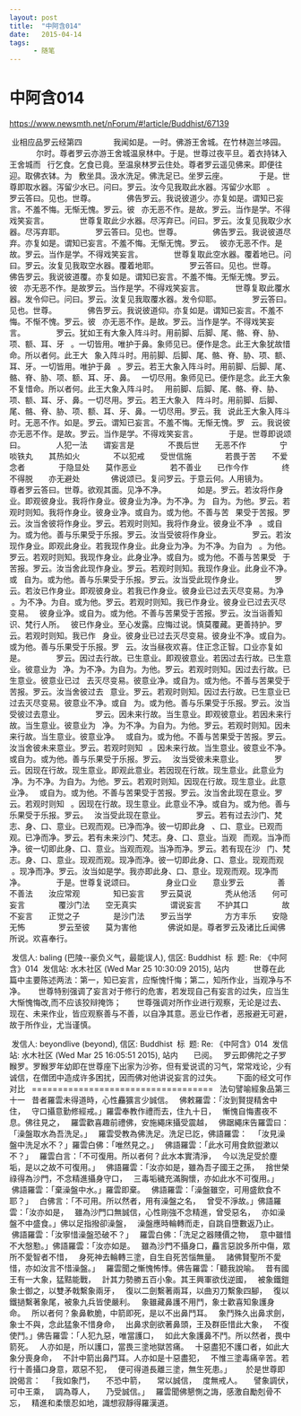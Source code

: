 ```yaml
---
layout: post
title:  "中阿含014"
date:   2015-04-14
tags:
      - 随笔
---
```


# 中阿含014


https://www.newsmth.net/nForum/#!article/Buddhist/67139



 业相应品罗云经第四 
   
 　　我闻如是。一时。佛游王舍城。在竹林迦兰哆园。 
   
 　　尔时。尊者罗云亦游王舍城温泉林中。于是。世尊过夜平旦。着衣持钵入王舍城而 
 行乞食。乞食已竟。至温泉林罗云住处。尊者罗云遥见佛来。即便往迎。取佛衣钵。为 
 敷坐具。汲水洗足。佛洗足已。坐罗云座。 
   
 　　于是。世尊即取水器。泻留少水已。问曰。罗云。汝今见我取此水器。泻留少水耶 
 。 
   
 　　罗云答曰。见也。世尊。 
   
 　　佛告罗云。我说彼道少。亦复如是。谓知已妄言。不羞不悔。无惭无愧。罗云。彼 
 亦无恶不作。是故。罗云。当作是学。不得戏笑妄言。 
   
 　　世尊复取此少水器。尽泻弃已。问曰。罗云。汝复见我取少水器。尽泻弃耶。 
   
 　　罗云答曰。见也。世尊。 
   
 　　佛告罗云。我说彼道尽弃。亦复如是。谓知已妄言。不羞不悔。无惭无愧。罗云。 
 彼亦无恶不作。是故。罗云。当作是学。不得戏笑妄言。 
   
 　　世尊复取此空水器。覆着地已。问曰。罗云。汝复见我取空水器。覆着地耶。 
   
 　　罗云答曰。见也。世尊。 
   
 　　佛告罗云。我说彼道覆。亦复如是。谓知已妄言。不羞不悔。无惭无愧。罗云。彼 
 亦无恶不作。是故罗云。当作是学。不得戏笑妄言。 
   
 　　世尊复取此覆水器。发令仰已。问曰。罗云。汝复见我取覆水器。发令仰耶。 
   
 　　罗云答曰。见也。世尊。 
   
 　　佛告罗云。我说彼道仰。亦复如是。谓知已妄言。不羞不悔。不惭不愧。罗云。彼 
 亦无恶不作。是故。罗云。当作是学。不得戏笑妄言。 
   
 　　罗云。犹如王有大象入阵斗时。用前脚、后脚、尾、骼、脊、胁、项、额、耳、牙 
 。一切皆用。唯护于鼻。象师见已。便作是念。此王大象犹故惜命。所以者何。此王大 
 象入阵斗时。用前脚、后脚、尾、骼、脊、胁、项、额、耳、牙。一切皆用。唯护于鼻 
 。罗云。若王大象入阵斗时。用前脚、后脚、尾、骼、脊、胁、项、额、耳、牙、鼻。 
 一切尽用。象师见已。便作是念。此王大象不复惜命。所以者何。此王大象入阵斗时。 
 用前脚、后脚、尾、骼、脊、胁、项、额、耳、牙、鼻。一切尽用。罗云。若王大象入 
 阵斗时。用前脚、后脚、尾、骼、脊、胁、项、额、耳、牙、鼻。一切尽用。罗云。我 
 说此王大象入阵斗时。无恶不作。如是。罗云。谓知已妄言。不羞不悔。无惭无愧。罗 
 云。我说彼亦无恶不作。是故。罗云。当作是学。不得戏笑妄言。 
   
 　　于是。世尊即说颂曰。 
   
 　　人犯一法　　谓妄言是 
   
 　　 不畏后世　　无恶不作 
   
 　　 宁啖铁丸　　其热如火 
   
 　　 不以犯戒　　受世信施 
   
 　　 若畏于苦　　不爱念者 
   
 　　 于隐显处　　莫作恶业 
   
 　　 若不善业　　已作今作 
   
 　　 终不得脱　　亦无避处 
   
 　　佛说颂已。复问罗云。于意云何。人用镜为。 
   
 　　尊者罗云答曰。世尊。欲观其面。见净不净。 
   
 　　如是。罗云。若汝将作身业。即观彼身业。我将作身业。彼身业为净。为不净。为 
 自为。为他。罗云。若观时则知。我将作身业。彼身业净。或自为。或为他。不善与苦 
 果受于苦报。罗云。汝当舍彼将作身业。罗云。若观时则知。我将作身业。彼身业不净 
 。或自为。或为他。善与乐果受于乐报。罗云。汝当受彼将作身业。 
   
 　　罗云。若汝现作身业。即观此身业。若我现作身业。此身业为净。为不净。为自为 
 。为他。罗云。若观时则知。我现作身业。此身业净。或自为。或为他。不善与苦果受 
 于苦报。罗云。汝当舍此现作身业。罗云。若观时则知。我现作身业。此身业不净。或 
 自为。或为他。善与乐果受于乐报。罗云。汝当受此现作身业。 
   
 　　罗云。若汝已作身业。即观彼身业。若我已作身业。彼身业已过去灭尽变易。为净 
 。为不净。为自。或为他。罗云。若观时则知。我已作身业。彼身业已过去灭尽变易。 
 彼身业净。或自为。或为他。不善与苦果受于苦报。罗云。汝当诣善知识、梵行人所。 
 彼已作身业。至心发露。应悔过说。慎莫覆藏。更善持护。罗云。若观时则知。我已作 
 身业。彼身业已过去灭尽变易。彼身业不净。或自为。或为他。善与乐果受于乐报。罗 
 云。汝当昼夜欢喜。住正念正智。口业亦复如是。 
   
 　　罗云。因过去行故。已生意业。即观彼意业。若因过去行故。已生意业。彼意业为 
 净。为不净。为自为。为他。罗云。若观时则知。因过去行故。已生意业。彼意业已过 
 去灭尽变易。彼意业净。或自为。或为他。不善与苦果受于苦报。罗云。汝当舍彼过去 
 意业。罗云。若观时则知。因过去行故。已生意业已过去灭尽变易。彼意业不净。或自 
 为。或为他。善与乐果受于乐报。罗云。汝当受彼过去意业。 
   
 　　罗云。因未来行故。当生意业。即观彼意业。若因未来行故。当生意业。彼意业为 
 净。为不净。为自为。为他。罗云。若观时则知。因未来行故。当生意业。彼意业净。 
 或自为。或为他。不善与苦果受于苦报。罗云。汝当舍彼未来意业。罗云。若观时则知 
 。因未来行故。当生意业。彼意业不净。或自为。或为他。善与乐果受于乐报。罗云。 
 汝当受彼未来意业。 
   
 　　罗云。因现在行故。现生意业。即观此意业。若因现在行故。现生意业。此意业为 
 净。为不净。为自为。为他。罗云。若观时则知。因现在行故。现生意业。此意业净。 
 或自为。或为他。不善与苦果受于苦报。罗云。汝当舍此现在意业。罗云。若观时则知 
 。因现在行故。现生意业。此意业不净。或自为。或为他。善与乐果受于乐报。罗云。 
 汝当受此现在意业。 
   
 　　罗云。若有过去沙门、梵志、身、口、意业。已观而观。已净而净。彼一切即此身 
 、口、意业。已观而观。已净而净。罗云。若有未来沙门、梵志。身、口、意业。当观 
 而观。当净而净。彼一切即此身、口、意业。当观而观。当净而净。罗云。若有现在沙 
 门、梵志。身、口、意业。现观而观。现净而净。彼一切即此身、口、意业。现观而观 
 。现净而净。罗云。汝当如是学。我亦即此身、口、意业。现观而观。现净而净。 
   
 　　于是。世尊复说颂曰。 
   
 　　身业口业　　意业罗云 
   
 　　 善不善法　　汝应常观 
   
 　　 知已妄言　　罗云莫说 
   
 　　 秃从他活　　何可妄言 
   
 　　 覆沙门法　　空无真实 
   
 　　 谓说妄言　　不护其口 
   
 　　 故不妄言　　正觉之子 
   
 　　 是沙门法　　罗云当学 
   
 　　 方方丰乐　　安隐无怖 
   
 　　 罗云至彼　　莫为害他 
   
 　　佛说如是。尊者罗云及诸比丘闻佛所说。欢喜奉行。  





 发信人: baling (巴陵\--豪负义气，最能误人), 信区: Buddhist
 标  题: Re: 《中阿含》014
 发信站: 水木社区 (Wed Mar 25 10:30:09 2015), 站内 
   
   
 世尊在此篇中主要陈述两法：第一，知已妄言，应惭愧忏悔；第二，知所作业，当观净与不净。
   
 世尊特别强调了妄言对于修行的危害，若发现自己有妄言的过失，应当生大惭愧悔改,而不应该狡辩掩饰； 
   
 世尊强调对所作业进行观察，无论是过去、现在、未来作业，皆应观察善与不善，以自净其意。恶业已作者，恶报避无可避，故于所作业，尤当谨慎。 





 发信人: beyondlive (beyond), 信区: Buddhist
 标  题: Re: 《中阿含》014
 发信站: 水木社区 (Wed Mar 25 16:05:51 2015), 站内 
   
 已阅。 
 罗云即佛陀之子罗睺罗。罗睺罗年幼即在世尊座下出家为沙弥，但有爱说谎的习气，常常戏论，少有诚信，在僧团中造成许多困扰，因而佛对他讲说妄言的过失。 
   
 下面的经文可作对比 
 =================================== 
 法句譬喻經象品第三十一 
 昔者羅雲未得道時，心性麤獷言少誠信。 
 佛敕羅雲：「汝到賢提精舍中住， 
 守口攝意勤修經戒。」羅雲奉教作禮而去，住九十日， 
 慚愧自悔晝夜不息。佛往見之， 
 羅雲歡喜趣前禮佛，安施繩床攝受震越， 
 佛踞繩床告羅雲曰：「澡盤取水為吾洗足。」 
 羅雲受教為佛洗足。洗足已訖，佛語羅雲： 
 「汝見澡盤中洗足水不？」羅雲白佛：「唯然見之。」 
 佛語羅雲：「此水可用食飲盥漱以不？」 
 羅雲白言：「不可復用。所以者何？此水本實清淨， 
 今以洗足受於塵垢，是以之故不可復用。」 
 佛語羅雲：「汝亦如是，雖為吾子國王之孫， 
 捨世榮祿得為沙門，不念精進攝身守口， 
 三毒垢穢充滿胸懷，亦如此水不可復用。」 
 佛語羅雲：「棄澡盤中水。」羅雲即棄。 
 佛語羅雲：「澡盤雖空，可用盛飲食不耶？」 
 白佛言：「不可用。所以然者，用有澡盤之名， 
 曾受不淨故。」佛語羅雲：「汝亦如是， 
 雖為沙門口無誠信，心性剛強不念精進，曾受惡名， 
 亦如澡盤不中盛食。」佛以足指撥卻澡盤， 
 澡盤應時輪轉而走，自跳自墮數返乃止。 
 佛語羅雲：「汝寧惜澡盤恐破不？」 
 羅雲白佛：「洗足之器賤價之物， 
 意中雖惜不大慇懃。」佛語羅雲：「汝亦如是。 
 雖為沙門不攝身口，麤言惡說多所中傷，眾所不愛智者不惜， 
 身死神去輪轉三塗，自生自死苦惱無量。 
 諸佛賢聖所不愛惜，亦如汝言不惜澡盤。」 
 羅雲聞之慚愧怖悸。佛告羅雲：「聽我說喻。 
 昔有國王有一大象，猛黠能戰， 
 計其力勢勝五百小象。其王興軍欲伐逆國， 
 被象鐵鎧象士御之，以雙矛戟繫象兩牙， 
 復以二劍繫著兩耳，以曲刃刀繫象四腳， 
 復以鐵撾繫著象尾，被象九兵皆使嚴利。 
 象雖藏鼻護不用鬥，象士歡喜知象護身命。 
 所以者何？象鼻軟脆，中箭即死，是以不出鼻鬥耳。 
 象鬥殊久出鼻求劍，象士不與，念此猛象不惜身命， 
 出鼻求劍欲著鼻頭，王及群臣惜此大象， 
 不復使鬥。」佛告羅雲：「人犯九惡，唯當護口， 
 如此大象護鼻不鬥。所以然者，畏中箭死。 
 人亦如是，所以護口，當畏三塗地獄苦痛。 
 十惡盡犯不護口者，如此大象分喪身命， 
 不計中箭出鼻鬥耳。人亦如是十惡盡犯， 
 不惟三塗毒痛辛苦。若行十善攝口身意，眾惡不犯， 
 便可得道長離三塗，無生死患。」 
 　於是世尊即說偈言： 
 「我如象鬥，　　不恐中箭，　　常以誠信， 
 度無戒人。　　譬象調伏，　　可中王乘， 
 調為尊人，　　乃受誠信。」 
 羅雲聞佛懇惻之誨，感激自勵剋骨不忘， 
 精進和柔懷忍如地，識想寂靜得羅漢道。 
   
   

